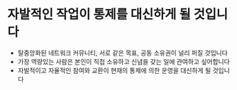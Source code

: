 **자발적인 작업**이 **통제**를 대신하게 될 것입니다
====

 * 탈중앙화된 네트워크 커뮤니티, 서로 같은 목표, 공동 소유권이 널리 퍼질 것입니다
 * 가장 역량있는 사람은 본인이 직접 소유하고 신념을 갖는 일에 관여하고 싶어합니다
 * 자발적이고 자율적인 참여와 교환이 현재의 통제에 의한 운영을 대신하게 될 것입니다
